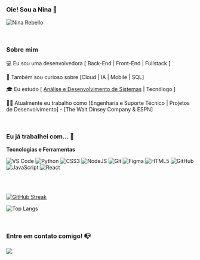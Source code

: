 ### Oie! Sou a Nina 👋

![Nina Rebello](https://infographya.com.br/wp-content/uploads/2019/03/27.03-cont.png)

<br>

### Sobre mim

💻 Eu sou uma desenvolvedora [ Back-End | Front-End | Fullstack ]

🔎 Também sou curioso sobre [Cloud | IA | Mobile | SQL]

🎓 Eu estudo [ [Análise e Desenvolvimento de Sistemas](https://www.fiap.com.br/graduacao/tecnologo/analise-e-desenvolvimento-de-sistemas/) | Tecnólogo ]

👩‍💻 Atualmente eu trabalho como [Engenharia e Suporte Técnico | Projetos de Desenvolvimento] - [The Walt Dinsey Company & ESPN]

<br>

### Eu já trabalhei com... 🔧

**Tecnologias e Ferramentas**

<!-- (Aqui você pode adicionar tecnologias que aprendeu no curso, já listamos algumas delas, e outras que já domina)) -->


![VS Code](https://img.shields.io/badge/VS%20Code-0078d7.svg?style=for-the-badge&logo=visual-studio-code&logoColor=white)
![Python](https://img.shields.io/badge/Python-3776AB.svg?style=for-the-badge&logo=python&logoColor=white)
![CSS3](https://img.shields.io/badge/css3-%231572B6.svg?style=for-the-badge&logo=css3&logoColor=white)
![NodeJS](https://img.shields.io/badge/node.js-6DA55F?style=for-the-badge&logo=node.js&logoColor=white)
![Git](https://img.shields.io/badge/git-%23F05033.svg?style=for-the-badge&logo=git&logoColor=white)
![Figma](https://img.shields.io/badge/figma-%23F24E1E.svg?style=for-the-badge&logo=figma&logoColor=white)
![HTML5](https://img.shields.io/badge/html5-%23E34F26.svg?style=for-the-badge&logo=html5&logoColor=white)
![GitHub](https://img.shields.io/badge/github-%23121011.svg?style=for-the-badge&logo=github&logoColor=white)
![JavaScript](https://img.shields.io/badge/javascript-%23323330.svg?style=for-the-badge&logo=javascript&logoColor=%23F7DF1E)
![React](https://img.shields.io/badge/react-%2320232a.svg?style=for-the-badge&logo=react&logoColor=%2361DAFB)

<br>
<br>

[![GitHub Streak](https://github-readme-streak-stats.herokuapp.com/?user=nina-rebello)](https://git.io/streak-stats)

![Top Langs](https://github-readme-stats.vercel.app/api/top-langs/?username=nina-rebello&layout=compact)

<br>

### Entre em contato comigo! 📭
<div>
<a href="https://www.linkedin.com/in/nina-rebello-francisco-185891266" target="_blank"><img src="https://img.shields.io/badge/-LinkedIn-%230077B5?style=for-the-badge&logo=linkedin&logoColor=white" target="_blank"></a>   
</div>
